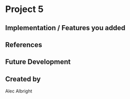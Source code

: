 # Project 5
## Implementation / Features you added

## References

## Future Development

## Created by
Alec Albright
